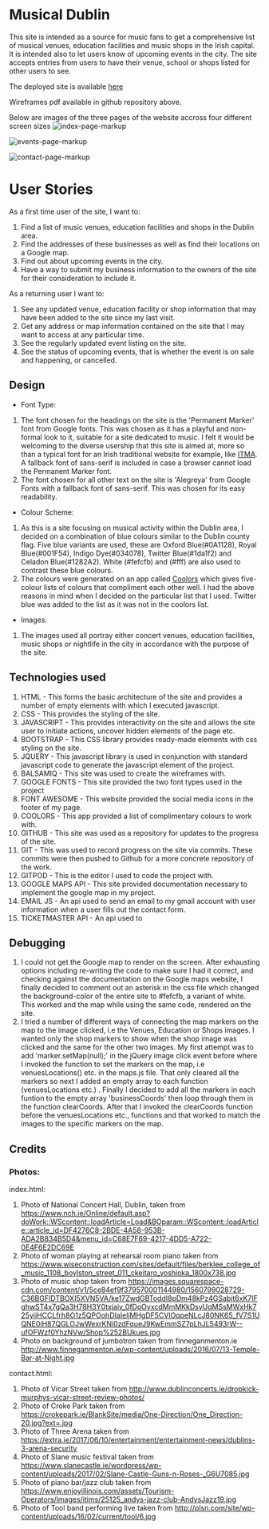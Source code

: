 # Musical Dublin
This site is intended as a source for music fans to get a comprehensive list of musical venues, education facilities and music shops in the Irish capital. It is intended also to let users know of upcoming events in the city. The site accepts entries from users to have their venue, school or shops listed for other users to see.

The deployed site is available [here]( https://aaronh1986.github.io/Musical-Dublin/)

Wireframes pdf available in github repository above.

Below are images of the three pages of the website accross four different screen sizes
![index-page-markup](assets/images/screenshot-1.jpg)

![events-page-markup](assets/images/screenshot-2.jpg)

![contact-page-markup](assets/images/screenshot-3.jpg)

# User Stories
As a first time user of the site, I want to:
1. Find a list of music venues, education facilities and shops in the Dublin area.
2. Find the addresses of these businesses as well as find their locations on a Google map.
3. Find out about upcoming events in the city.
4. Have a way to submit my business information to the owners of the site for their consideration to include it.

As a returning user I want to:
1. See any updated venue, education facility or shop information that may have been added to the site since my last visit.
2. Get any address or map information contained on the site that I may want to access at any particular time.
3. See the regularly updated event listing on the site.
4. See the status of upcoming events, that is whether the event is on sale and happening, or cancelled. 

## Design
* Font Type:
1. The font chosen for the headings on the site is the 'Permanent Marker' font from Google fonts. This was chosen as it has a playful 
and non-formal look to it, suitable for a site dedicated to music. I felt it would be welcoming to the diverse usership that this site
is aimed at, more so than a typical font for an Irish traditional website for example, like [ITMA](https://www.itma.ie/). A fallback font of sans-serif is included in case a browser cannot load the Permanent Marker font. 
2. The font chosen for all other text on the site is 'Alegreya' from Google Fonts with a fallback font of sans-serif. This was chosen for 
its easy readability.
* Colour Scheme:
1. As this is a site focusing on musical activity within the Dublin area, I decided on a combination of blue colours similar to the Dublin county flag. Five blue variants are used, these are Oxford Blue(#0A1128), Royal Blue(#001F54), Indigo Dye(#034078), Twitter Blue(#1da1f2) and Celadon Blue(#1282A2). White (#fefcfb) and (#fff) are also used to contrast these blue colours.
2. The colours were generated on an app called [Coolors](https://www.coolors.co) which gives five-colour lists of colours
that compliment each other well. I had the above reasons in mind when I decided on the particular list that I used. Twitter blue was added to the list as it was not in the coolors list.
* Images:
1. The images used all portray either concert venues, education facilities, music shops or nightlife in the city in accordance with the purpose of the site.

## Technologies used
1. HTML - This forms the basic architecture of the site and provides a number of empty elements with which I executed javascript.
2. CSS - This provides the styling of the site.
3. JAVASCRIPT - This provides interactivity on the site and allows the site user to initiate actions, uncover hidden elements of the page etc.
4. BOOTSTRAP - This CSS library provides ready-made elements with css styling on the site.
5. JQUERY - This javascript library is used in conjunction with standard javascript code to generate the javascript element of the project.
6. BALSAMIQ - This site was used to create the wireframes with.
7. GOOGLE FONTS - This site provided the two font types used in the project
8. FONT AWESOME - This website provided the social media icons in the footer of my page.
9. COOLORS - This app provided a list of complimentary colours to work with.
10. GITHUB - This site was used as a repository for updates to the progress of the site.
11. GIT - This was used to record progress on the site via commits. These commits were then pushed to Github for a more concrete repository of the work.
12. GITPOD - This is the editor I used to code the project with. 
13. GOOGLE MAPS API - This site provided documentation necessary to implement the google map in my project.
14. EMAIL JS - An api used to send an email to my gmail account with user information when a user fills out the contact form.
15. TICKETMASTER API - An api used to 

## Debugging
1. I could not get the Google map to render on the screen. After exhausting options including re-writing the code to make sure I had it correct, and checking against the documentation on the Google maps website, I finally decided to comment out an asterisk in the css file
which changed the background-color of the entire site to #fefcfb, a variant of white. This worked and the map while using the same code, rendered on the site. 
2. I tried a number of different ways of connecting the map markers on the map to the image clicked, i.e the Venues, Education or Shops
images. I wanted only the shop markers to show when the shop image was clicked and the same for the other two images. My first attempt was
to add 'marker.setMap(null);' in the jQuery image click event before where I invoked the function to set the markers on the map, i.e venuesLocations() etc. in the maps.js file. That only cleared all the markers so next I added an empty array to each function (venuesLocations etc.) . Finally I decided to add all the markers in each funtion to the empty array 'businessCoords' then loop through them in the function clearCoords. After that I invoked the clearCoords function before the venuesLocations etc., functions and that worked
to match the images to the specific markers on the map.



 








## Credits
### Photos:

index.html:
1. Photo of National Concert Hall, Dublin, taken from https://www.nch.ie/Online/default.asp?doWork::WScontent::loadArticle=Load&BOparam::WScontent::loadArticle::article_id=DF4276C8-2BDE-4A58-953B-ADA2B834B5D4&menu_id=C68E7F69-4217-4DD5-A722-0E4F6E2DC69E
2. Photo of woman playing at rehearsal room piano taken from https://www.wiseconstruction.com/sites/default/files/berklee_college_of_music_1108_boylston_street_011_ckeitaro_yoshioka_1800x738.jpg
3. Photo of music shop taken from https://images.squarespace-cdn.com/content/v1/5ce84ef9f379570001144980/1560799028729-C36BGFIDTBOXI5XVN5VA/ke17ZwdGBToddI8pDm48kPz4GSabjt6xK7IFghwST4x7gQa3H78H3Y0txjaiv_0fDoOvxcdMmMKkDsyUqMSsMWxHk725yiiHCCLfrh8O1z5QPOohDIaIeljMHgDF5CVlOqpeNLcJ80NK65_fV7S1UQNE0iH87QGLOJwWexrKNi0zdFqueJ9KwEmmSZ7pLhJL5493rW--ufOFWzf0YhzNVw/Shop%252BUkues.jpg
4. Photo on background of jumbotron taken from finneganmenton.ie http://www.finneganmenton.ie/wp-content/uploads/2016/07/13-Temple-Bar-at-Night.jpg

contact.html:
1. Photo of Vicar Street taken from http://www.dublinconcerts.ie/dropkick-murphys-vicar-street-review-photos/
2. Photo of Croke Park taken from https://crokepark.ie/BlankSite/media/One-Direction/One_Direction-20.jpg?ext=.jpg
3. Photo of Three Arena taken from https://extra.ie/2017/06/10/entertainment/entertainment-news/dublins-3-arena-security
4. Photo of Slane music festival taken from https://www.slanecastle.ie/wordpress/wp-content/uploads/2017/02/Slane-Castle-Guns-n-Roses-_G6U7085.jpg
5. Photo of piano bar/jazz club taken from https://www.enjoyillinois.com/assets/Tourism-Operators/images/itims/25125_andys-jazz-club-AndysJazz19.jpg
6. Photo of Tool band performing live taken from http://plsn.com/site/wp-content/uploads/16/02/current/tool/6.jpg















